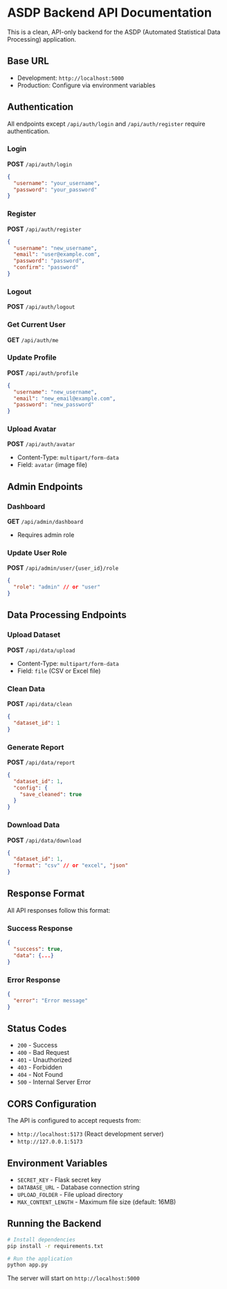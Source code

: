 # ASDP Backend API Documentation

This is a clean, API-only backend for the ASDP (Automated Statistical Data Processing) application.

## Base URL
- Development: `http://localhost:5000`
- Production: Configure via environment variables

## Authentication

All endpoints except `/api/auth/login` and `/api/auth/register` require authentication.

### Login
**POST** `/api/auth/login`
```json
{
  "username": "your_username",
  "password": "your_password"
}
```

### Register
**POST** `/api/auth/register`
```json
{
  "username": "new_username",
  "email": "user@example.com",
  "password": "password",
  "confirm": "password"
}
```

### Logout
**POST** `/api/auth/logout`

### Get Current User
**GET** `/api/auth/me`

### Update Profile
**POST** `/api/auth/profile`
```json
{
  "username": "new_username",
  "email": "new_email@example.com",
  "password": "new_password"
}
```

### Upload Avatar
**POST** `/api/auth/avatar`
- Content-Type: `multipart/form-data`
- Field: `avatar` (image file)

## Admin Endpoints

### Dashboard
**GET** `/api/admin/dashboard`
- Requires admin role

### Update User Role
**POST** `/api/admin/user/{user_id}/role`
```json
{
  "role": "admin" // or "user"
}
```

## Data Processing Endpoints

### Upload Dataset
**POST** `/api/data/upload`
- Content-Type: `multipart/form-data`
- Field: `file` (CSV or Excel file)

### Clean Data
**POST** `/api/data/clean`
```json
{
  "dataset_id": 1
}
```

### Generate Report
**POST** `/api/data/report`
```json
{
  "dataset_id": 1,
  "config": {
    "save_cleaned": true
  }
}
```

### Download Data
**POST** `/api/data/download`
```json
{
  "dataset_id": 1,
  "format": "csv" // or "excel", "json"
}
```

## Response Format

All API responses follow this format:

### Success Response
```json
{
  "success": true,
  "data": {...}
}
```

### Error Response
```json
{
  "error": "Error message"
}
```

## Status Codes

- `200` - Success
- `400` - Bad Request
- `401` - Unauthorized
- `403` - Forbidden
- `404` - Not Found
- `500` - Internal Server Error

## CORS Configuration

The API is configured to accept requests from:
- `http://localhost:5173` (React development server)
- `http://127.0.0.1:5173`

## Environment Variables

- `SECRET_KEY` - Flask secret key
- `DATABASE_URL` - Database connection string
- `UPLOAD_FOLDER` - File upload directory
- `MAX_CONTENT_LENGTH` - Maximum file size (default: 16MB)

## Running the Backend

```bash
# Install dependencies
pip install -r requirements.txt

# Run the application
python app.py
```

The server will start on `http://localhost:5000`
